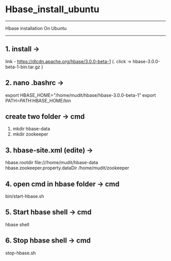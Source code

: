 # Hbase_install_ubuntu
*************************************************
Hbase installation On Ubuntu
*************************************************

## 1. install ->

link - https://dlcdn.apache.org/hbase/3.0.0-beta-1          (. click -> hbase-3.0.0-beta-1-bin.tar.gz )


## 2. nano .bashrc -> 
export HBASE_HOME="/home/mudit/hbase/hbase-3.0.0-beta-1"
export PATH=$PATH:$HBASE_HOME/bin

## create two folder -> cmd
1. mkdir hbase-data
2. mkdir zookeeper
   
## 3. hbase-site.xml (edite) -> 

<configuration>
  <property>
    <name>hbase.rootdir</name>
    <value>file:///home/mudit/hbase-data</value>
  </property>
  <property>
    <name>hbase.zookeeper.property.dataDir</name>
    <value>/home/mudit/zookeeper</value>
  </property>
</configuration>


## 4. open cmd in hbase folder ->  cmd
bin/start-hbase.sh

## 5. Start hbase shell -> cmd
hbase shell

## 6. Stop hbase shell -> cmd
stop-hbase.sh
